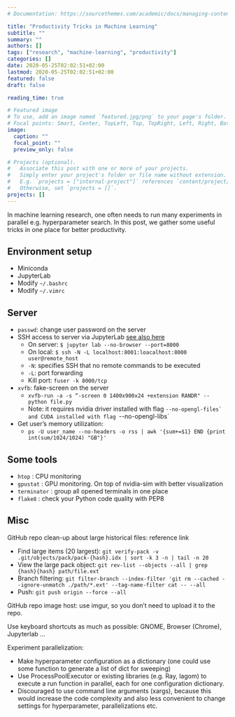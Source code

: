 ```yaml
---
# Documentation: https://sourcethemes.com/academic/docs/managing-content/

title: "Productivity Tricks in Machine Learning"
subtitle: ""
summary: ""
authors: []
tags: ["research", "machine-learning", "productivity"]
categories: []
date: 2020-05-25T02:02:51+02:00
lastmod: 2020-05-25T02:02:51+02:00
featured: false
draft: false

reading_time: true

# Featured image
# To use, add an image named `featured.jpg/png` to your page's folder.
# Focal points: Smart, Center, TopLeft, Top, TopRight, Left, Right, BottomLeft, Bottom, BottomRight.
image:
  caption: ""
  focal_point: ""
  preview_only: false

# Projects (optional).
#   Associate this post with one or more of your projects.
#   Simply enter your project's folder or file name without extension.
#   E.g. `projects = ["internal-project"]` references `content/project/deep-learning/index.md`.
#   Otherwise, set `projects = []`.
projects: []
---
```


In machine learning research, one often needs to run many experiments in parallel e.g. hyperparameter search. In this post, we gather some useful tricks in one place for better productivity.

## Environment setup
- Miniconda
- JupyterLab
- Modify `~/.bashrc`
- Modify `~/.vimrc`

## Server
- `passwd`: change user password on the server
- SSH access to server via JupyterLab [see also here](https://coderwall.com/p/ohk6cg/remote-access-to-ipython-notebooks-via-ssh)
    - On server: `$ jupyter lab --no-browser --port=8000`
    - On local: `$ ssh -N -L localhost:8001:loacalhost:8000 user@remote_host`
    - `-N`: specifies SSH that no remote commands to be executed
    - `-L`: port forwarding
    - Kill port: `fuser -k 8000/tcp`
- `xvfb`: fake-screen on the server
    - `xvfb-run -a -s “-screen 0 1400x900x24 +extension RANDR" --python file.py`
    - Note: it requires nvidia driver installed with flag ``--no-opengl-files` and CUDA installed with flag ``--no-opengl-libs`
- Get user’s memory utilization:
    - `ps -U user_name --no-headers -o rss | awk '{sum+=$1} END {print int(sum/1024/1024) "GB"}'`
    
## Some tools
- `htop` : CPU monitoring
- `gpustat` : GPU monitoring. On top of nvidia-sim with better visualization
- `terminator` : group all opened terminals in one place
- `flake8` : check your Python code quality with PEP8

## Misc

GitHub repo clean-up about large historical files: reference link
- Find large items (20 largest):
`git verify-pack -v .git/objects/pack/pack-{hash}.idx | sort -k 3 -n | tail -n 20`
- View the large pack object:
`git rev-list --objects --all | grep {hash}{hash} path/file.ext`
- Branch filtering:
`git filter-branch --index-filter 'git rm --cached --ignore-unmatch ./path/*.ext' --tag-name-filter cat -- --all`
- Push:
`git push origin --force --all`

GitHub repo image host: use imgur, so you don’t need to upload it to the repo.

Use keyboard shortcuts as much as possible: GNOME, Browser (Chrome), Jupyterlab …

Experiment parallelization:
- Make hyperparameter configuration as a dictionary (one could use some function to generate a list of dict for sweeping)
- Use ProcessPoolExecutor or existing libraries (e.g. Ray, lagom) to execute a run function in parallel, each for one configuration dictionary.
- Discouraged to use command line arguments (xargs), because this would increase the code complexity and also less convenient to change settings for hyperparameter, parallelizations etc.

